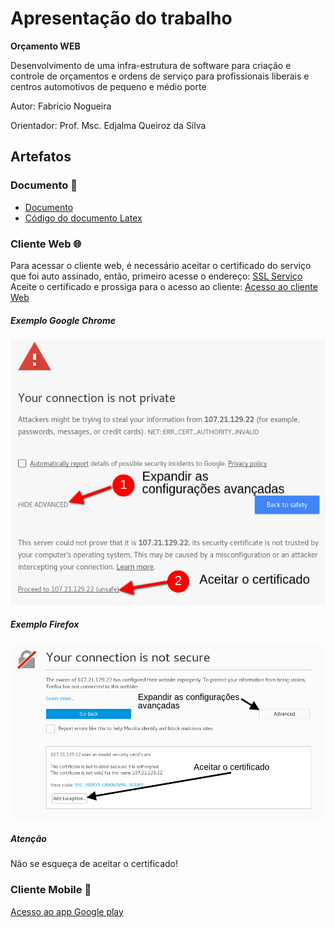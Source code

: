 # Apresentação do trabalho

**Orçamento WEB**

Desenvolvimento de uma infra-estrutura de software para criação e controle de orçamentos e ordens de serviço para profissionais liberais e centros automotivos de pequeno e médio porte

Autor: Fabricio Nogueira

Orientador: Prof. Msc. Edjalma Queiroz da Silva

## Artefatos

### Documento :page_facing_up:

* [Documento](https://github.com/senaigo-desenvolvimento-mobile-2015/apresentacao-projeto/blob/master/documentoPrincipal.pdf)
* [Código do documento Latex](https://github.com/senaigo-desenvolvimento-mobile-2015/doc-projeto)

### Cliente Web :globe_with_meridians:

Para acessar o cliente web, é necessário aceitar o certificado do serviço que foi auto assinado, então, primeiro acesse o endereço: [SSL Serviço](https://107.21.129.22/) Aceite o certificado e prossiga para o acesso ao cliente: [Acesso ao cliente Web](https://webapp.fabricionogueira.site/)
##### Exemplo Google Chrome
![](https://github.com/senaigo-desenvolvimento-mobile-2015/apresentacao-projeto/blob/master/img/chrome.png)
##### Exemplo Firefox
![](https://github.com/senaigo-desenvolvimento-mobile-2015/apresentacao-projeto/blob/master/img/firefox.png)

##### Atenção 
Não se esqueça de aceitar o certificado!

### Cliente Mobile :iphone:

[Acesso ao app Google play](https://play.google.com/store/apps/details?id=site.fabricionogueira.androidclient)
